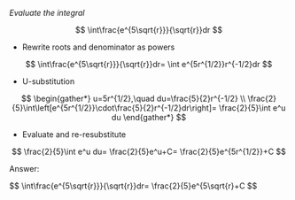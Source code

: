*Evaluate the integral*

$$
\int\frac{e^{5\sqrt{r}}}{\sqrt{r}}dr
$$

- Rewrite roots and denominator as powers

$$
\int\frac{e^{5\sqrt{r}}}{\sqrt{r}}dr=
\int e^{5r^{1/2}}r^{-1/2}dr
$$

- U-substitution

$$
\begin{gather*}
u=5r^{1/2},\quad du=\frac{5}{2}r^{-1/2} \\
\frac{2}{5}\int\left[e^{5r^{1/2}}\cdot\frac{5}{2}r^{-1/2}dr\right]=
\frac{2}{5}\int e^u du
\end{gather*}
$$

- Evaluate and re-resubstitute

$$
\frac{2}{5}\int e^u du=
\frac{2}{5}e^u+C=
\frac{2}{5}e^{5r^{1/2}}+C
$$

Answer:

$$
\int\frac{e^{5\sqrt{r}}}{\sqrt{r}}dr=
\frac{2}{5}e^{5\sqrt{r}+C
$$

